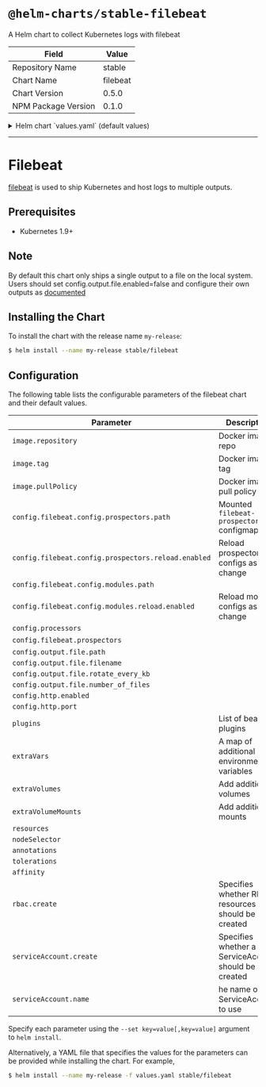 # `@helm-charts/stable-filebeat`

A Helm chart to collect Kubernetes logs with filebeat

| Field               | Value    |
| ------------------- | -------- |
| Repository Name     | stable   |
| Chart Name          | filebeat |
| Chart Version       | 0.5.0    |
| NPM Package Version | 0.1.0    |

<details>

<summary>Helm chart `values.yaml` (default values)</summary>

```yaml
image:
  repository: docker.elastic.co/beats/filebeat-oss
  tag: 6.3.1
  pullPolicy: IfNotPresent

config:
  filebeat.config:
    prospectors:
      # Mounted `filebeat-prospectors` configmap:
      path: ${path.config}/prospectors.d/*.yml
      # Reload prospectors configs as they change:
      reload.enabled: false
    modules:
      path: ${path.config}/modules.d/*.yml
      # Reload module configs as they change:
      reload.enabled: false

  processors:
    - add_cloud_metadata:

  filebeat.prospectors:
    - type: log
      enabled: true
      paths:
        - /var/log/*.log
        - /var/log/messages
        - /var/log/syslog
    - type: docker
      containers.ids:
        - '*'
      processors:
        - add_kubernetes_metadata:
            in_cluster: true
        - drop_event:
            when:
              equals:
                kubernetes.container.name: 'filebeat'

  output.file:
    path: '/usr/share/filebeat/data'
    filename: filebeat
    rotate_every_kb: 10000
    number_of_files: 5

  # When a key contains a period, use this format for setting values on the command line:
  # --set config."http\.enabled"=true
  http.enabled: false
  http.port: 5066

# List of beat plugins
plugins:
  []
  # - kinesis.so

# A map of additional environment variables
extraVars:
  {}
  # test1: "test2"

# Add additional volumes and mounts, for example to read other log files on the host
extraVolumes:
  []
  # - hostPath:
  #     path: /var/log
  #   name: varlog
extraVolumeMounts:
  []
  # - name: varlog
  #   mountPath: /host/var/log
  #   readOnly: true

resources:
  {}
  # We usually recommend not to specify default resources and to leave this as a conscious
  # choice for the user. This also increases chances charts run on environments with little
  # resources, such as Minikube. If you do want to specify resources, uncomment the following
  # lines, adjust them as necessary, and remove the curly braces after 'resources:'.
  # limits:
  #  cpu: 100m
  #  memory: 200Mi
  # requests:
  #  cpu: 100m
  #  memory: 100Mi

nodeSelector: {}

annotations: {}

tolerations:
  []
  # - operator: Exists

affinity: {}

rbac:
  # Specifies whether RBAC resources should be created
  create: true

serviceAccount:
  # Specifies whether a ServiceAccount should be created
  create: true
  # The name of the ServiceAccount to use.
  # If not set and create is true, a name is generated using the fullname template
  name:
```

</details>

---

# Filebeat

[filebeat](https://www.elastic.co/guide/en/beats/filebeat/current/index.html) is used to ship Kubernetes and host logs to multiple outputs.

## Prerequisites

- Kubernetes 1.9+

## Note

By default this chart only ships a single output to a file on the local system. Users should set config.output.file.enabled=false and configure their own outputs as [documented](https://www.elastic.co/guide/en/beats/filebeat/current/configuring-output.html)

## Installing the Chart

To install the chart with the release name `my-release`:

```bash
$ helm install --name my-release stable/filebeat
```

## Configuration

The following table lists the configurable parameters of the filebeat chart and their default values.

| Parameter                                           | Description                                          | Default                                |
| --------------------------------------------------- | ---------------------------------------------------- | -------------------------------------- |
| `image.repository`                                  | Docker image repo                                    | `docker.elastic.co/beats/filebeat-oss` |
| `image.tag`                                         | Docker image tag                                     | `6.3.1`                                |
| `image.pullPolicy`                                  | Docker image pull policy                             | `IfNotPresent`                         |
| `config.filebeat.config.prospectors.path`           | Mounted `filebeat-prospectors` configmap             | `${path.config}/prospectors.d/*.yml`   |
| `config.filebeat.config.prospectors.reload.enabled` | Reload prospectors configs as they change            | `false`                                |
| `config.filebeat.config.modules.path`               |                                                      | `${path.config}/modules.d/*.yml`       |
| `config.filebeat.config.modules.reload.enabled`     | Reload module configs as they change                 | `false`                                |
| `config.processors`                                 |                                                      | `- add_cloud_metadata`                 |
| `config.filebeat.prospectors`                       |                                                      | see values.yaml                        |
| `config.output.file.path`                           |                                                      | `"/usr/share/filebeat/data"`           |
| `config.output.file.filename`                       |                                                      | `filebeat`                             |
| `config.output.file.rotate_every_kb`                |                                                      | `10000`                                |
| `config.output.file.number_of_files`                |                                                      | `5`                                    |
| `config.http.enabled`                               |                                                      | `false`                                |
| `config.http.port`                                  |                                                      | `5066`                                 |
| `plugins`                                           | List of beat plugins                                 | `[]`                                   |
| `extraVars`                                         | A map of additional environment variables            | `{}`                                   |
| `extraVolumes`                                      | Add additional volumes                               | `[]`                                   |
| `extraVolumeMounts`                                 | Add additional mounts                                | `[]`                                   |
| `resources`                                         |                                                      | `{}`                                   |
| `nodeSelector`                                      |                                                      | `{}`                                   |
| `annotations`                                       |                                                      | `{}`                                   |
| `tolerations`                                       |                                                      | `[]`                                   |
| `affinity`                                          |                                                      | `{}`                                   |
| `rbac.create`                                       | Specifies whether RBAC resources should be created   | `true`                                 |
| `serviceAccount.create`                             | Specifies whether a ServiceAccount should be created | `true`                                 |
| `serviceAccount.name`                               | he name of the ServiceAccount to use                 | `""`                                   |

Specify each parameter using the `--set key=value[,key=value]` argument to `helm install`.

Alternatively, a YAML file that specifies the values for the parameters can be provided while installing the chart. For example,

```bash
$ helm install --name my-release -f values.yaml stable/filebeat
```

